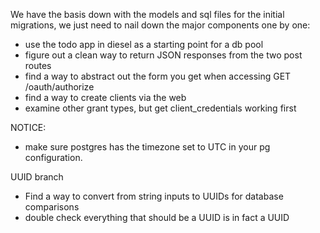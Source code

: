 We have the basis down with the models and sql files for the initial migrations,
we just need to nail down the major components one by one:

- use the todo app in diesel as a starting point for a db pool
- figure out a clean way to return JSON responses from the two post routes
- find a way to abstract out the form you get when accessing GET /oauth/authorize
- find a way to create clients via the web
- examine other grant types, but get client_credentials working first



NOTICE:
  - make sure postgres has the timezone set to UTC in your pg configuration.




UUID branch
- Find a way to convert from string inputs to UUIDs for database comparisons
- double check everything that should be a UUID is in fact a UUID